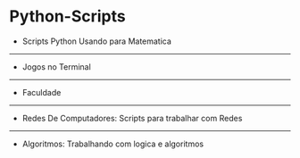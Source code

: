# Python-Scripts
* Scripts Python Usando para Matematica
--------------------------------------
* Jogos no Terminal
--------------------------------------
* Faculdade
--------------------------------------
* Redes De Computadores:
Scripts para trabalhar com Redes 
--------------------------------------
* Algoritmos:
Trabalhando com logica e algoritmos
